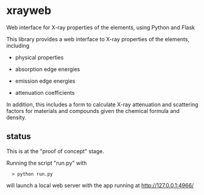 # xrayweb
Web interface for X-ray properties of the elements, using Python and Flask


This library provides a web interface to X-ray properties of the elements, including

- physical properties
- absorption edge energies
- emission edge energies

- attenuation coefficients


In addition, this includes a form to calculate X-ray attenuation and
scattering factors for materials and compounds given the chemical formula
and density.


## status

This is at the  "proof of concept" stage.

Running the script "run.py" with

      > python run.py

will launch a local web server with the app running at
http://127.0.0.1:4966/





